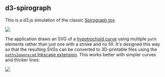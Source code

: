 ## d3-spirograph

This is a d3.js simulation of the classic
[Spirograph toy](https://en.wikipedia.org/wiki/Spirograph).

<img src="https://cloud.githubusercontent.com/assets/227022/12528703/ead2e6f8-c164-11e5-8264-7a8dcdffe819.png">

The application draws an SVG of a
[hypotrochoid curve](https://en.wikipedia.org/wiki/Hypotrochoid)
using multiple `path` elements rather than just one with a stroke and no fill.
It's designed this way so that the resulting SVGs can be converted to
3D-printable files using the
[`paths2openscad` Inkscape extension](https://github.com/l0b0/paths2openscad).
This works better with simpler curves and thicker lines:

<img src="https://cloud.githubusercontent.com/assets/227022/12528752/f81a4764-c166-11e5-9e0b-15fbe4a6189c.png">
